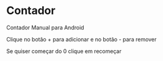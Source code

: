 # Contador
Contador Manual para Android
<p>Clique no botão + para adicionar e no botão - para remover</p>
<p>Se quiser começar do 0 clique em recomeçar</p>
